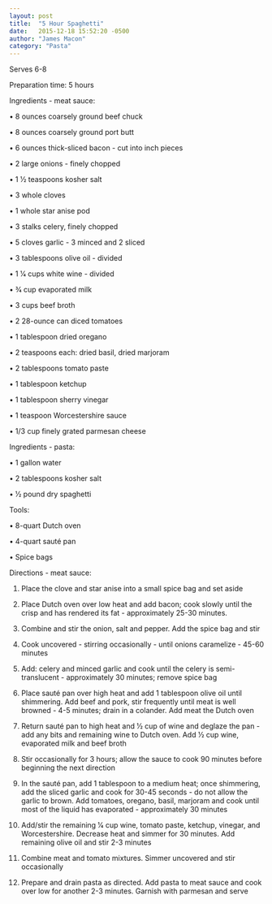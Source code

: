 ```yaml
---
layout: post
title:  "5 Hour Spaghetti"
date:   2015-12-18 15:52:20 -0500
author: "James Macon"
category: "Pasta"
---
```

Serves 6-8 

Preparation time: 5 hours

Ingredients - meat sauce:

• 8 ounces coarsely ground beef chuck

• 8 ounces coarsely ground port butt

• 6 ounces thick-sliced bacon - cut into inch pieces

• 2 large onions - finely chopped

• 1 1⁄2 teaspoons kosher salt

• 3 whole cloves

• 1 whole star anise pod

• 3 stalks celery, finely chopped

• 5 cloves garlic - 3 minced and 2 sliced

• 3 tablespoons olive oil - divided

• 1 1⁄4 cups white wine - divided

• 3⁄4 cup evaporated milk 

• 3 cups beef broth

• 2 28-ounce can diced tomatoes

• 1 tablespoon dried oregano

• 2 teaspoons each: dried basil, dried marjoram

• 2 tablespoons tomato paste

• 1 tablespoon ketchup 

• 1 tablespoon sherry vinegar

• 1 teaspoon Worcestershire sauce 

• 1/3 cup finely grated parmesan cheese

Ingredients - pasta:

• 1 gallon water

• 2 tablespoons kosher salt

• 1⁄2 pound dry spaghetti

Tools:

• 8-quart Dutch oven 

• 4-quart sauté pan 

• Spice bags

Directions - meat sauce:


1. Place the clove and star anise into a small spice bag and set aside

2. Place Dutch oven over low heat and add bacon; cook slowly until the crisp and has rendered its fat - approximately 25-30 minutes.

3. Combine and stir the onion, salt and pepper. Add the spice bag and stir

4. Cook uncovered - stirring occasionally - until onions caramelize - 45-60 minutes

5. Add: celery and minced garlic and cook until the celery is semi-translucent - approximately 30 minutes; remove spice bag

6. Place sauté pan over high heat and add 1 tablespoon olive oil until shimmering. Add beef and pork, stir frequently until meat is well browned - 4-5 minutes; drain in a colander. Add meat the Dutch oven

7. Return sauté pan to high heat and 1⁄2 cup of wine and deglaze the pan - add any bits and remaining wine to Dutch oven. Add 1⁄2 cup wine, evaporated milk and beef broth

8. Stir occasionally for 3 hours; allow the sauce to cook 90 minutes before beginning the next direction

9. In the sauté pan, add 1 tablespoon to a medium heat; once shimmering, add the sliced garlic and cook for 30-45 seconds - do not allow the garlic to brown. Add tomatoes, oregano, basil, marjoram and cook until most of the liquid has evaporated - approximately 30 minutes

10. Add/stir the remaining 1⁄4 cup wine, tomato paste, ketchup, vinegar, and Worcestershire. Decrease heat and simmer for 30 minutes. Add remaining olive oil and stir 2-3 minutes

11. Combine meat and tomato mixtures. Simmer uncovered and stir occasionally

12. Prepare and drain pasta as directed. Add pasta to meat sauce and cook over low for another 2-3 minutes. Garnish with parmesan and serve